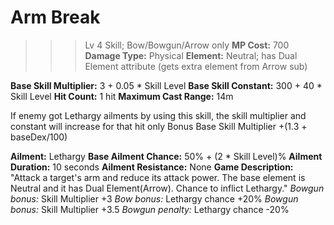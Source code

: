 # __Arm Break__ #
>>> Lv 4 Skill; Bow/Bowgun/Arrow only
**MP Cost:** 700
**Damage Type:** Physical
**Element:** Neutral; has Dual Element attribute (gets extra element from Arrow sub)

**Base Skill Multiplier:** 3 + 0.05 * Skill Level
**Base Skill Constant:** 300 + 40 * Skill Level
**Hit Count:** 1 hit
**Maximum Cast Range:** 14m

If enemy got Lethargy ailments by using this skill, the skill multiplier and constant will increase for that hit only
Bonus Base Skill Multiplier +(1.3 + baseDex/100)

**Ailment:** Lethargy
**Base Ailment Chance:** 50% + (2 * Skill Level)%
**Ailment Duration:** 10 seconds
**Ailment Resistance:** None
**Game Description:** "Attack a target's arm and reduce its attack power. The base element is Neutral and it has Dual Element(Arrow). Chance to inflict Lethargy."
*Bowgun bonus:* Skill Multiplier +3
*Bow bonus:* Lethargy chance +20%
*Bowgun bonus:* Skill Multiplier +3.5
*Bowgun penalty:* Lethargy chance -20%

